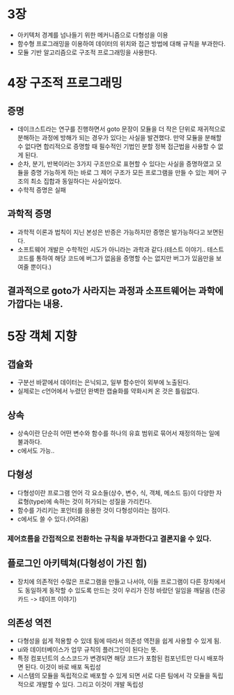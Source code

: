 # 3장
- 아키텍처 경계를 넘나들기 위한 메커니즘으로 다형성을 이용
- 함수형 프로그래밍을 이용하여 데이터의 위치와 접근 방법에 대해 규칙을 부과한다.
- 모듈 기반 알고리즘으로 구조적 프로그래밍을 사용한다.

# 4장 구조적 프로그래밍 
## 증명
- 데이크스트라는 연구를 진행하면서 goto 문장이 모듈을 더 작은 단위로 재귀적으로 분해하는 과정에 방해가 되는 경우가 있다는 사실을 발견했다. 만약 모듈을 분해할 수 없다면 합리적으로 증명할 때 필수적인 기법인 분할 정복 접근법을 사용할 수 없게 된다.
- 순차, 분기, 반복이라는 3가지 구조만으로 표현할 수 있다는 사실을 증명하였고 모듈을 증명 가능하게 하는 바로 그 제어 구조가 모든 프로그램을 만들 수 있는 제어 구조의 최소 집합과 동일하다는 사실이었다.
- 수학적 증명은 실패


## 과학적 증명
- 과학적 이론과 법칙이 지닌 본성은 반증은 가능하지만 증명은 발가능하다고 보면된다.
- 소프트웨어 개발은 수학적인 시도가 아니라는 과학과 같다.(테스트 이야기.. 테스트 코드를 통하여 해당 코드에 버그가 없음을 증명할 수는 없지만 버그가 있음만을 보여줄 뿐이다.)

## 결과적으로 goto가 사라지는 과정과 소프트웨어는 과학에 가깝다는 내용.

# 5장 객체 지향
## 갭슐화
- 구분선 바깥에서 데이터는 은닉되고, 일부 함수만이 외부에 노출된다.
- 실제로는 c언어에서 누렸던 완벽한 캡슐화를 약화시켜 온 것은 틀림없다.

## 상속
- 상속이란 단순히 어떤 변수와 함수를 하나의 유효 범위로 묶어서 재정의하는 일에 불과하다.
- c에서도 가능..

## 다형성
- 다형성이란 프로그램 언어 각 요소들(상수, 변수, 식, 객체, 메소드 등)이 다양한 자료형(type)에 속하는 것이 허가되는 성질을 가리킨다. 
- 함수를 가리키는 포인터를 응용한 것이 다형성이라는 점이다.
- c에서도 쓸 수 있다.(어려움)

### 제어흐름을 간접적으로 전환하는 규칙을 부과한다고 결론지을 수 있다.

## 플로그인 아키텍쳐(다형성이 가진 힘)
- 장치에 의존적인 수많은 프로그램을 만들고 나서야, 이들 프로그램이 다른 장치에서도 동일하게 동작할 수 있도록 만드는 것이 우리가 진정 바랐던 일임을 깨달음 (천공카드 -> 테이프 이야기)

## 의존성 역전
- 다형성을 쉽게 적용할 수 있데 됨에 따라서 의존성 역전을 쉽게 사용할 수 있게 됨.
- ui와 데이터베이스가 업무 규칙의 플러그인이 된다는 뜻.
- 특정 컴포넌트의 소스코드가 변경되면 해당 코드가 포함된 컴포넌트만 다시 배포하면 된다. 이것이 바로 배포 독립성
- 시스템의 모듈을 독립적으로 배포할 수 있게 되면 서로 다른 팀에서 각 모듈을 독립적으로 개발할 수 있다. 그리고 이것이 개발 독립성

